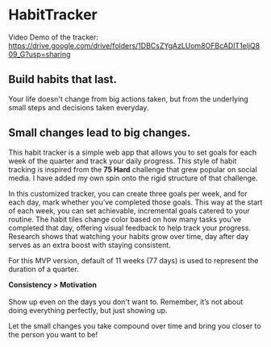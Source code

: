 # HabitTracker

Video Demo of the tracker: https://drive.google.com/drive/folders/1DBCsZYgAzLUom8OFBcADlT1eljQ809_G?usp=sharing

## Build habits that last.

Your life doesn't change from big actions taken, but from the underlying small steps and decisions taken everyday.

## Small changes lead to big changes.

This habit tracker is a simple web app that allows you to set goals for each week of the quarter and track your daily progress. This style of habit tracking is inspired from the **75 Hard** challenge that grew popular on social media. I have added my own spin onto the rigid structure of that challenge.

In this customized tracker, you can create three goals per week, and for each day, mark whether you’ve completed those goals. This way at the start of each week, you can set achievable, incremental goals catered to your routine. The habit tiles change color based on how many tasks you’ve completed that day, offering visual feedback to help track your progress. Research shows that watching your habits grow over time, day after day serves as an extra boost with staying consistent.

For this MVP version, default of 11 weeks (77 days) is used to represent the duration of a quarter.

**Consistency > Motivation** <br/> 
<br/>
Show up even on the days you don't want to. Remember, it’s not about doing everything perfectly, but just showing up.

Let the small changes you take compound over time and bring you closer to the person you want to be!
